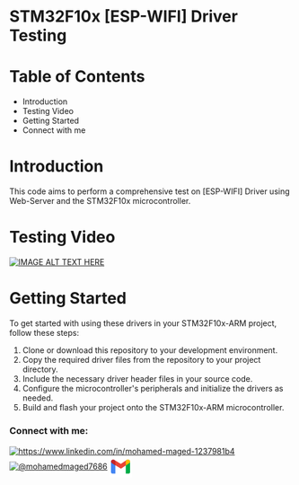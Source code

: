 # STM32F10x [ESP-WIFI] Driver Testing

# Table of Contents
- Introduction
- Testing Video
- Getting Started
- Connect with me

# Introduction
This code aims to perform a comprehensive test on [ESP-WIFI] Driver using Web-Server and the STM32F10x microcontroller.


# Testing Video

[![IMAGE ALT TEXT HERE]()](https://www.youtube.com/watch?v=YvJ-47vyacI)

# Getting Started
To get started with using these drivers in your STM32F10x-ARM project, follow these steps:
1. Clone or download this repository to your development environment.
2. Copy the required driver files from the repository to your project directory.
3. Include the necessary driver header files in your source code.
4. Configure the microcontroller's peripherals and initialize the drivers as needed.
5. Build and flash your project onto the STM32F10x-ARM microcontroller.


<h3 align="left">Connect with me:</h3>
<p align="left">
<a href="https://www.linkedin.com/in/mohamed-maged-1237981b4" target="blank"><img align="center" src="https://raw.githubusercontent.com/rahuldkjain/github-profile-readme-generator/master/src/images/icons/Social/linked-in-alt.svg" alt="https://www.linkedin.com/in/mohamed-maged-1237981b4" height="30" width="40" /></a>
<a href="https://www.youtube.com/channel/UCqFdD_fUftFl9dtfEshGGYg" target="blank"><img align="center" src="https://raw.githubusercontent.com/rahuldkjain/github-profile-readme-generator/master/src/images/icons/Social/youtube.svg" alt="@mohamedmaged7686" height="35" width="40" /></a>
<a href="https://mail.google.com/mail/?view=cm&fs=1&to=mohamed.maged.khalil1@gmail.com" target="blank"><img align="center" src="https://github.com/Eng-Mohamed-Maged/Eng-Mohamed-Maged/blob/main/gmail.svg" height="38" width="40" /></a>
</p>
